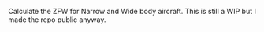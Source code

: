 Calculate the ZFW for Narrow and Wide body aircraft. This is still a WIP but I made the repo public anyway.
